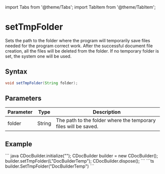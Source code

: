 import Tabs from '@theme/Tabs';
import TabItem from '@theme/TabItem';

# setTmpFolder

Sets the path to the folder where the program will temporarily save files needed for the program correct work. After the successful document file creation, all the files will be deleted from the folder. If no temporary folder is set, the system one will be used.

## Syntax

```java
void setTmpFolder(String folder);
```

## Parameters

| Parameter | Type   | Description                                                     |
| --------- | ------ | --------------------------------------------------------------- |
| folder    | String | The path to the folder where the temporary files will be saved. |

## Example

<Tabs>
    <TabItem value="java" label="Java">
        ``` java
        CDocBuilder.initialize("");
        CDocBuilder builder = new CDocBuilder();
        builder.setTmpFolder(L"DocBuilderTemp");
        CDocBuilder.dispose();
        ```
    </TabItem>
    <TabItem value="builder" label=".docbuilder">
        ```ts
        builder.SetTmpFolder("DocBuilderTemp")
        ```
    </TabItem>
</Tabs>

